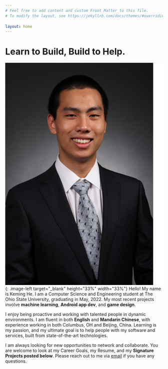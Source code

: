 ```yaml
---
# Feel free to add content and custom Front Matter to this file.
# To modify the layout, see https://jekyllrb.com/docs/themes/#overriding-theme-defaults

layout: home
---
```


<style type="text/css">
.image-right {
  display: block;
  margin-left: auto;
  margin-right: auto;
  float: right;
}

.image-left {
  display: block;
  margin-left: auto;
  margin-right: auto;
  float: left;
}
</style>

# Learn to Build, Build to Help.

![ProfilePic](./assets/images/headshot4_smaller.png){: .image-left target="_blank" height="33%" width="33%"} Hello! My name is Keming He. I am a Computer Science and Engineering student at The Ohio State University, graduating in May, 2022. My most recent projects involve **machine learning**, **Android app dev**, and **game design**. 

I enjoy being proactive and working with talented people in dynamic environments. I am fluent in both **English** and **Mandarin Chinese**, with experience working in both Columbus, OH and Beijing, China. Learning is my passion, and my ultimate goal is to help people with my software and services, built from state-of-the-art technologies.

I am always looking for new opportunities to network and collaborate. You are welcome to look at my Career Goals, my Resume, and my **Signature Projects posted below**. Please reach out to me via [email](he.1537@osu.edu) if you have any questions.

